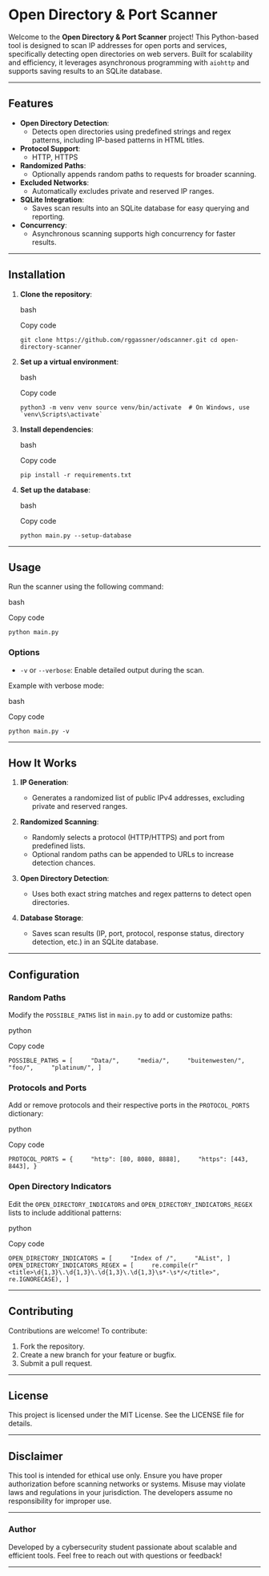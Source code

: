 

# Open Directory & Port Scanner

Welcome to the **Open Directory & Port Scanner** project! This Python-based tool is designed to scan IP addresses for open ports and services, specifically detecting open directories on web servers. Built for scalability and efficiency, it leverages asynchronous programming with `aiohttp` and supports saving results to an SQLite database.

* * *

## Features

-   **Open Directory Detection**:
    -   Detects open directories using predefined strings and regex patterns, including IP-based patterns in HTML titles.
-   **Protocol Support**:
    -   HTTP, HTTPS
-   **Randomized Paths**:
    -   Optionally appends random paths to requests for broader scanning.
-   **Excluded Networks**:
    -   Automatically excludes private and reserved IP ranges.
-   **SQLite Integration**:
    -   Saves scan results into an SQLite database for easy querying and reporting.
-   **Concurrency**:
    -   Asynchronous scanning supports high concurrency for faster results.

* * *

## Installation

1.  **Clone the repository**:
    
    bash
    
    Copy code
    
    `git clone https://github.com/rggassner/odscanner.git cd open-directory-scanner`
    
2.  **Set up a virtual environment**:
    
    bash
    
    Copy code
    
    `` python3 -m venv venv source venv/bin/activate  # On Windows, use `venv\Scripts\activate` ``
    
3.  **Install dependencies**:
    
    bash
    
    Copy code
    
    `pip install -r requirements.txt`
    
4.  **Set up the database**:
    
    bash
    
    Copy code
    
    `python main.py --setup-database`
    

* * *

## Usage

Run the scanner using the following command:

bash

Copy code

`python main.py`

### Options

-   `-v` or `--verbose`: Enable detailed output during the scan.

Example with verbose mode:

bash

Copy code

`python main.py -v`

* * *

## How It Works

1.  **IP Generation**:
    
    -   Generates a randomized list of public IPv4 addresses, excluding private and reserved ranges.
2.  **Randomized Scanning**:
    
    -   Randomly selects a protocol (HTTP/HTTPS) and port from predefined lists.
    -   Optional random paths can be appended to URLs to increase detection chances.
3.  **Open Directory Detection**:
    
    -   Uses both exact string matches and regex patterns to detect open directories.
4.  **Database Storage**:
    
    -   Saves scan results (IP, port, protocol, response status, directory detection, etc.) in an SQLite database.

* * *

## Configuration

### Random Paths

Modify the `POSSIBLE_PATHS` list in `main.py` to add or customize paths:

python

Copy code

`POSSIBLE_PATHS = [     "Data/",     "media/",     "buitenwesten/",     "foo/",     "platinum/", ]`

### Protocols and Ports

Add or remove protocols and their respective ports in the `PROTOCOL_PORTS` dictionary:

python

Copy code

`PROTOCOL_PORTS = {     "http": [80, 8080, 8888],     "https": [443, 8443], }`

### Open Directory Indicators

Edit the `OPEN_DIRECTORY_INDICATORS` and `OPEN_DIRECTORY_INDICATORS_REGEX` lists to include additional patterns:

python

Copy code

`OPEN_DIRECTORY_INDICATORS = [     "Index of /",     "AList", ] OPEN_DIRECTORY_INDICATORS_REGEX = [     re.compile(r"<title>\d{1,3}\.\d{1,3}\.\d{1,3}\.\d{1,3}\s*-\s*/</title>", re.IGNORECASE), ]`

* * *

## Contributing

Contributions are welcome! To contribute:

1.  Fork the repository.
2.  Create a new branch for your feature or bugfix.
3.  Submit a pull request.

* * *

## License

This project is licensed under the MIT License. See the LICENSE file for details.

* * *

## Disclaimer

This tool is intended for ethical use only. Ensure you have proper authorization before scanning networks or systems. Misuse may violate laws and regulations in your jurisdiction. The developers assume no responsibility for improper use.

* * *

### Author

Developed by a cybersecurity student passionate about scalable and efficient tools. Feel free to reach out with questions or feedback!

* * *
